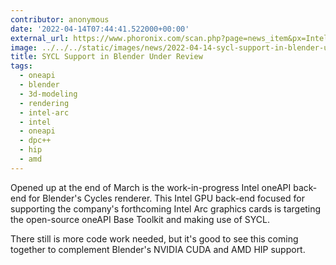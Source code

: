 ```yaml
---
contributor: anonymous
date: '2022-04-14T07:44:41.522000+00:00'
external_url: https://www.phoronix.com/scan.php?page=news_item&px=Intel-Blender-Backend-Review
image: ../../../static/images/news/2022-04-14-sycl-support-in-blender-under-review.webp
title: SYCL Support in Blender Under Review
tags:
  - oneapi
  - blender
  - 3d-modeling
  - rendering
  - intel-arc
  - intel
  - oneapi
  - dpc++
  - hip
  - amd
---
```


Opened up at the end of March is the work-in-progress Intel oneAPI back-end for Blender's Cycles renderer. This Intel
GPU back-end focused for supporting the company's forthcoming Intel Arc graphics cards is targeting the open-source
oneAPI Base Toolkit and making use of SYCL.

There still is more code work needed, but it's good to see this coming together to complement Blender's NVIDIA CUDA and
AMD HIP support.
